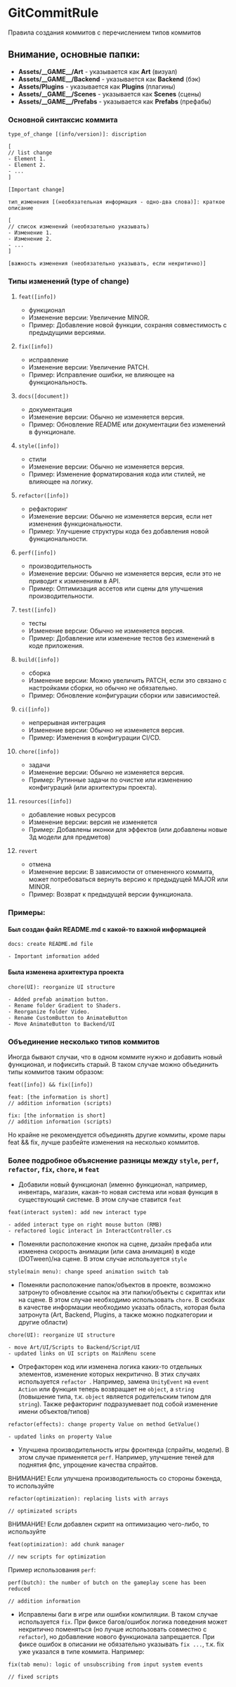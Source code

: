 # GitCommitRule
Правила создания коммитов с перечислением типов коммитов

## Внимание, основные папки:
* **Assets/\_\_GAME\_\_/Art** - указывается как **Art** (визуал)
* **Assets/\_\_GAME\_\_/Backend** - указывается как **Backend** (бэк)
* **Assets/Plugins** - указывается как **Plugins** (плагины)
* **Assets/\_\_GAME\_\_/Scenes** - указывается как **Scenes** (сцены)
* **Assets/\_\_GAME\_\_/Prefabs** - указывается как **Prefabs** (префабы)

### Основной синтаксис коммита
```
type_of_change [(info/version)]: discription

[
// list change
- Element 1.
- Element 2.
- ...
]

[Important change]
```

```
тип_изменения [(необязательная информация - одно-два слова)]: краткое описание

[
// список изменений (необязательно указывать)
- Изменение 1.
- Изменение 2.
- ...
]

[важность изменения (необязательно указывать, если некритично)]
```

### Типы изменений (type of change)
1. `feat([info])`
   - функционал
   - Изменение версии: Увеличение MINOR.
   - Пример: Добавление новой функции, сохраняя совместимость с предыдущими версиями.

2. `fix([info])`
   - исправление
   - Изменение версии: Увеличение PATCH.
   - Пример: Исправление ошибки, не влияющее на функциональность.

3. `docs([document])`
   - документация
   - Изменение версии: Обычно не изменяется версия.
   - Пример: Обновление README или документации без изменений в функционале.

4. `style([info])`
   - стили
   - Изменение версии: Обычно не изменяется версия.
   - Пример: Изменение форматирования кода или стилей, не влияющее на логику.

5. `refactor([info])`
   - рефакторинг
   - Изменение версии: Обычно не изменяется версия, если нет изменения функциональности.
   - Пример: Улучшение структуры кода без добавления новой функциональности.

6. `perf([info])`
   - производительность
   - Изменение версии: Обычно не изменяется версия, если это не приводит к изменениям в API.
   - Пример: Оптимизация ассетов или сцены для улучшения производительности.

7. `test([info])`
   - тесты
   - Изменение версии: Обычно не изменяется версия.
   - Пример: Добавление или изменение тестов без изменений в коде приложения.

8. `build([info])`
   - сборка
   - Изменение версии: Можно увеличить PATCH, если это связано с настройками сборки, но обычно не обязательно.
   - Пример: Обновление конфигурации сборки или зависимостей.

9. `ci([info])`
   - непрерывная интеграция
   - Изменение версии: Обычно не изменяется версия.
   - Пример: Изменения в конфигурации CI/CD.

10. `chore([info])`
	- задачи
    - Изменение версии: Обычно не изменяется версия.
    - Пример: Рутинные задачи по очистке или изменению конфигураций (или архитектуры проекта).

11. `resources([info])`
    - добавление новых ресурсов
    - Изменение версии: версия не изменяется
    - Пример: Добавлены иконки для эффектов (или добавлены новые 3д модели для предметов)

12. `revert`
	- отмена
    - Изменение версии: В зависимости от отмененного коммита, может потребоваться вернуть версию к предыдущей MAJOR или MINOR.
    - Пример: Возврат к предыдущей версии функционала.

### Примеры:

#### Был создан файл README.md с какой-то важной информацией
```
docs: create README.md file

- Important imformation added
```

#### Была изменена архитектура проекта
```
chore(UI): reorganize UI structure

- Added prefab animation button.
- Rename folder Gradient to Shaders.
- Reorganize folder Video.
- Rename CustomButton to AnimateButton
- Move AnimateButton to Backend/UI
```

### Объединение несколько типов коммитов
Иногда бывают случаи, что в одном коммите нужно и добавить новый функционал, и пофиксить старый. В таком случае можно объединить типы коммитов таким образом:
```
feat([info]) && fix([info])

feat: [the information is short]
// addition information (scripts)

fix: [the information is short]
// addition information (scripts)
```
Но крайне не рекомендуется объединять другие коммиты, кроме пары feat && fix, лучше разбейте изменения на несколько коммитов.

### Более подробное объяснение разницы между `style`, `perf`, `refactor`, `fix`, `chore`, и `feat`
* Добавили новый функционал (именно функционал, например, инвентарь, магазин, какая-то новая система или новая функция в существующий системе. В этом случае ставится `feat`
```
feat(interact system): add new interact type

- added interact type on right mouse button (RMB)
- refactored logic interact in InteractController.cs
```

* Поменяли расположение кнопок на сцене, дизайн префаба или изменена скорость анимации (или сама анимация) в коде (DOTween)/на сцене. В этом случае используется `style`
```
style(main menu): change speed animation switch tab
```

* Поменяли расположение папок/объектов в проекте, возможно затронуто обновление ссылок на эти папки/объекты с скриптах или на сцене. В этом случае необходимо использовать `chore`. В скобках в качестве информации необходимо указать область, которая была затронута (Art, Backend, Plugins, а также можно подкатегории и другие области)
```
chore(UI): reorganize UI structure

- move Art/UI/Scripts to Backend/Script/UI
- updated links on UI scripts on MainMenu scene
```

* Отрефакторен код или изменена логика каких-то отдельных элементов, изменение которых некритично. В этих случаях используется `refactor `. Например, замена `UnityEvent` на `event Action` или функция теперь возвращает не `object`, а `string` (повышение типа, т.к. `object` является родительским типом для `string`). Также рефакторинг подразумевает под собой изменение имени объектов/типов)
```
refactor(effects): change property Value on method GetValue()

- updated links on property Value
```

* Улучшена производительность игры фронтенда (спрайты, модели). В этом случае применяется `perf`. Например, улучшение теней для поднятия фпс, упрощение качества спрайтов.

ВНИМАНИЕ! Если улучшена производительность со стороны бэкенда, то используйте
```
refactor(optimization): replacing lists with arrays

// optimizated scripts
```
ВНИМАНИЕ! Если добавлен скрипт на оптимизацию чего-либо, то используйте
```
feat(optimization): add chunk manager

// new scripts for optimization
```

Пример использования `perf`:
```
perf(butch): the number of butch on the gameplay scene has been reduced

// addition information
```

* Исправлены баги в игре или ошибки компиляции. В таком случае используется `fix`. При фиксе багов/ошибок логика поведения может некритично поменяться (но лучше использовать совместно с `refactor`), но добавление нового функционала запрещается. При фиксе ошибок в описании не обязательно указывать `fix ...`, т.к. fix уже указался в типе коммита. Например:
```
fix(tab menu): logic of unsubscribing from input system events

// fixed scripts
```